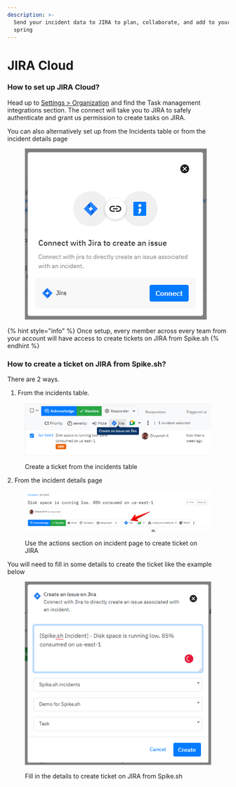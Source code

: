 ```yaml
---
description: >-
  Send your incident data to JIRA to plan, collaborate, and add to your next
  spring
---
```


# JIRA Cloud

### How to set up JIRA Cloud?

Head up to [Settings > Organization](https://app.spike.sh/settings/general/organisation) and find the Task management integrations section. The connect will take you to JIRA to safely authenticate and grant us permission to create tasks on JIRA.&#x20;

You can also alternatively set up from the Incidents table or from the incident details page

<figure><img src="../../.gitbook/assets/image (5) (1).png" alt=""><figcaption></figcaption></figure>

{% hint style="info" %}
Once setup, every member across every team from your account will have access to create tickets on JIRA from Spike.sh
{% endhint %}

### How to create a ticket on JIRA from Spike.sh?

There are 2 ways.&#x20;

1. From the incidents table.&#x20;

<figure><img src="../../.gitbook/assets/image (7).png" alt=""><figcaption><p>Create a ticket from the incidents table</p></figcaption></figure>

&#x20; 2\. From the incident details page

<figure><img src="../../.gitbook/assets/jira-2.png" alt=""><figcaption><p>Use the actions section on incident page to create ticket on JIRA</p></figcaption></figure>



You will need to fill in some details to create the ticket like the example below

<figure><img src="../../.gitbook/assets/image (8) (1).png" alt=""><figcaption><p>Fill in the details to create ticket on JIRA from Spike.sh</p></figcaption></figure>



